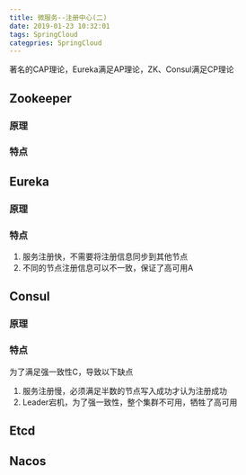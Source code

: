 ```yaml
---
title: 微服务--注册中心(二)
date: 2019-01-23 10:32:01
tags: SpringCloud
categpries: SpringCloud
---
```

著名的CAP理论，Eureka满足AP理论，ZK、Consul满足CP理论

<!-- more -->
## Zookeeper
### 原理

### 特点


## Eureka
### 原理

### 特点
1. 服务注册快，不需要将注册信息同步到其他节点
2. 不同的节点注册信息可以不一致，保证了高可用A

## Consul
### 原理

### 特点
为了满足强一致性C，导致以下缺点

1. 服务注册慢，必须满足半数的节点写入成功才认为注册成功
2. Leader宕机，为了强一致性，整个集群不可用，牺牲了高可用


## Etcd

## Nacos